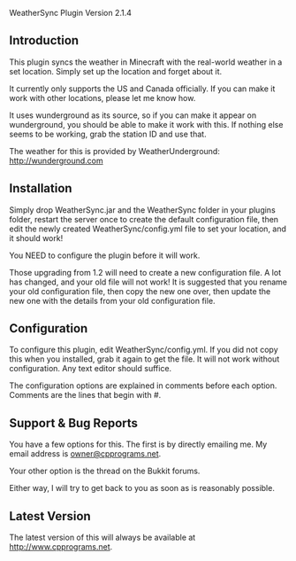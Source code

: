 WeatherSync Plugin
Version 2.1.4

Introduction
------------

This plugin syncs the weather in Minecraft with the real-world weather in
a set location. Simply set up the location and forget about it. 

It currently only supports the US and Canada officially. If you can make it 
work with other locations, please let me know how.

It uses wunderground as its source, so if you can make it appear on wunderground,
you should be able to make it work with this. If nothing else seems to be working,
grab the station ID and use that.

The weather for this is provided by WeatherUnderground: http://wunderground.com


Installation
------------

Simply drop WeatherSync.jar and the WeatherSync folder in your plugins folder,
restart the server once to create the default configuration file, then edit the
newly created WeatherSync/config.yml file to set your location, and it should
work!

You NEED to configure the plugin before it will work.

Those upgrading from 1.2 will need to create a new configuration file. A lot has
changed, and your old file will not work! It is suggested that you rename your
old configuration file, then copy the new one over, then update the new one with
the details from your old configuration file.


Configuration
-------------

To configure this plugin, edit WeatherSync/config.yml. If you did not copy this
when you installed, grab it again to get the file. It will not work without
configuration. Any text editor should suffice.

The configuration options are explained in comments before each option. Comments
are the lines that begin with #. 


Support & Bug Reports
---------------------

You have a few options for this. The first is by directly emailing me. My email address is owner@cpprograms.net. 

Your other option is the thread on the Bukkit forums.

Either way, I will try to get back to you as soon as is reasonably possible.


Latest Version
--------------

The latest version of this will always be available at http://www.cpprograms.net.
